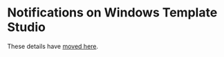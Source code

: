 # Notifications on Windows Template Studio

These details have [moved here](./UWP/notifications.md).